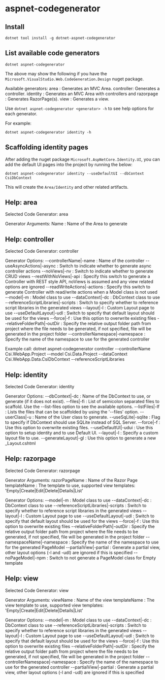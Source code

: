 # aspnet-codegenerator

## Install 

```
dotnet tool install -g dotnet-aspnet-codegenerator
```

## List available code generators

```
dotnet aspnet-codegenerator
```

The above may show the following if you have the `Microsoft.VisualStudio.Web.CodeGeneration.Design` nuget package.

Available generators:
  area      : Generates an MVC Area.
  controller: Generates a controller.
  identity  : Generates an MVC Area with controllers and
  razorpage : Generates RazorPage(s).
  view      : Generates a view.

Use `dotnet aspnet-codegenerator <generator> -h` to see help options for each generator.

For example:

```
dotnet aspnet-codegenerator identity -h
```


## Scaffolding identity pages

After adding the nuget package `Microsoft.AspNetCore.Identity.UI`,
you can add the default UI pages into the project by running the below:

```
dotnet aspnet-codegenerator identity --useDefaultUI --dbContext CsiDbContext
```

This will create the `Area/Identity` and other related artifacts.

## Help: area

Selected Code Generator: area

Generator Arguments:
  Name : Name of the Area to generate

## Help: controller

Selected Code Generator: controller

Generator Options:
  --controllerName|-name              : Name of the controller
  --useAsyncActions|-async            : Switch to indicate whether to generate async controller actions
  --noViews|-nv                       : Switch to indicate whether to generate CRUD views
  --restWithNoViews|-api              : Specify this switch to generate a Controller with REST style API, noViews is assumed and any view related options are ignored
  --readWriteActions|-actions         : Specify this switch to generate Controller with read/write actions when a Model class is not used
  --model|-m                          : Model class to use
  --dataContext|-dc                   : DbContext class to use
  --referenceScriptLibraries|-scripts : Switch to specify whether to reference script libraries in the generated views
  --layout|-l                         : Custom Layout page to use
  --useDefaultLayout|-udl             : Switch to specify that default layout should be used for the views
  --force|-f                          : Use this option to overwrite existing files
  --relativeFolderPath|-outDir        : Specify the relative output folder path from project where the file needs to be generated, if not specified, file will be generated in the project folder
  --controllerNamespace|-namespace    : Specify the name of the namespace to use for the generated controller

Example call:
dotnet aspnet-codegenerator controller --controllerName Csi.WebApp.Project --model Csi.Data.Project --dataContext Csi.WebApp.Data.CsiDbContext --referenceScriptLibraries

## Help: identity

Selected Code Generator: identity

Generator Options:
  --dbContext|-dc      : Name of the DbContext to use, or generate (if it does not exist).
  --files|-fi          : List of semicolon separated files to scaffold. Use the --list-files option to see the available options.
  --listFiles|-lf      : Lists the files that can be scaffolded by using the '--files' option.
  --userClass|-u       : Name of the User class to generate.
  --useSqLite|-sqlite  : Flag to specify if DbContext should use SQLite instead of SQL Server.
  --force|-f           : Use this option to overwrite existing files.
  --useDefaultUI|-udui : Use this option to setup identity and to use Default UI.
  --layout|-l          : Specify a custom layout file to use.
  --generateLayout|-gl : Use this option to generate a new _Layout.cshtml


## Help: razorpage

Selected Code Generator: razorpage

Generator Arguments:
  razorPageName : Name of the Razor Page
  templateName  : The template to use, supported view templates: 'Empty|Create|Edit|Delete|Details|List'

Generator Options:
  --model|-m                          : Model class to use
  --dataContext|-dc                   : DbContext class to use
  --referenceScriptLibraries|-scripts : Switch to specify whether to reference script libraries in the generated views
  --layout|-l                         : Custom Layout page to use
  --useDefaultLayout|-udl             : Switch to specify that default layout should be used for the views
  --force|-f                          : Use this option to overwrite existing files
  --relativeFolderPath|-outDir        : Specify the relative output folder path from project where the file needs to be generated, if not specified, file will be generated in the project folder
  --namespaceName|-namespace          : Specify the name of the namespace to use for the generated PageModel
  --partialView|-partial              : Generate a partial view, other layout options (-l and -udl) are ignored if this is specified
  --noPageModel|-npm                  : Switch to not generate a PageModel class for Empty template



## Help: view

Selected Code Generator: view

Generator Arguments:
  viewName     : Name of the view
  templateName : The view template to use, supported view templates: 'Empty|Create|Edit|Delete|Details|List'

Generator Options:
  --model|-m                          : Model class to use
  --dataContext|-dc                   : DbContext class to use
  --referenceScriptLibraries|-scripts : Switch to specify whether to reference script libraries in the generated views
  --layout|-l                         : Custom Layout page to use
  --useDefaultLayout|-udl             : Switch to specify that default layout should be used for the views
  --force|-f                          : Use this option to overwrite existing files
  --relativeFolderPath|-outDir        : Specify the relative output folder path from project where the file needs to be generated, if not specified, file will be generated in the project folder
  --controllerNamespace|-namespace    : Specify the name of the namespace to use for the generated controller
  --partialView|-partial              : Generate a partial view, other layout options (-l and -udl) are ignored if this is specified
